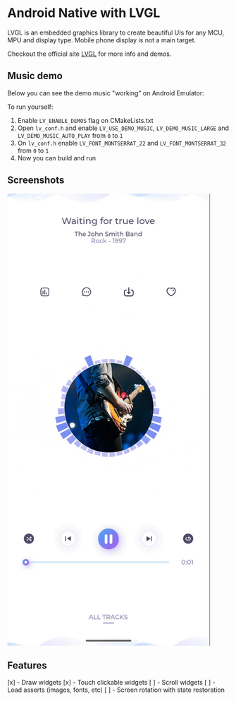 # Android Native with LVGL

LVGL is an embedded graphics library to create beautiful UIs for any MCU, MPU and display type. Mobile phone display is not a main target.

Checkout the official site [LVGL](https://lvgl.io/) for more info and demos.

## Music demo

Below you can see the demo music "working" on Android Emulator:

To run yourself:
1. Enable `LV_ENABLE_DEMOS` flag on CMakeLists.txt
2. Open `lv_conf.h` and enable `LV_USE_DEMO_MUSIC`, `LV_DEMO_MUSIC_LARGE` and `LV_DEMO_MUSIC_AUTO_PLAY` from `0` to `1`
3. On `lv_conf.h` enable `LV_FONT_MONTSERRAT_22` and `LV_FONT_MONTSERRAT_32` from `0` to `1`
4. Now you can build and run

Screenshots
-----------
<img src="demo.gif" alt="Screenshot">

## Features

[x] - Draw widgets
[x] - Touch clickable widgets
[ ] - Scroll widgets
[ ] - Load asserts (images, fonts, etc)
[ ] - Screen rotation with state restoration
